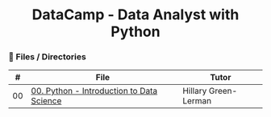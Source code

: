 <h1 align="center">DataCamp - Data Analyst with Python </h1>

### :file_folder: Files / Directories

#|File|Tutor
---|---|---
00|[00. Python - Introduction to Data Science](./00-Introduction-to-Data_Science)|Hillary Green-Lerman

